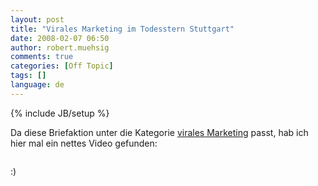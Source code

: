 ```yaml
---
layout: post
title: "Virales Marketing im Todesstern Stuttgart"
date: 2008-02-07 06:50
author: robert.muehsig
comments: true
categories: [Off Topic]
tags: []
language: de
---
```

{% include JB/setup %}
<p>Da diese Briefaktion unter die Kategorie <a href="http://de.wikipedia.org/wiki/Virales_Marketing">virales Marketing</a> passt, hab ich hier mal ein nettes Video gefunden:</p> <p> <div class="wlWriterSmartContent" id="scid:5737277B-5D6D-4f48-ABFC-DD9C333F4C5D:1a2e5bd6-a63f-44fd-876b-e6fe9f534f23" style="padding-right: 0px; display: inline; padding-left: 0px; padding-bottom: 0px; margin: 0px; padding-top: 0px"><div id="eeafb005-8033-401d-a3be-062127f7a719" style="margin: 0px; padding: 0px; display: inline;"><div><a href="http://www.youtube.com/watch?v=uF2djJcPO2A" target="_new"><img src="{{BASE_PATH}}/assets/wp-images-de/videoae51ae302f73.jpg" galleryimg="no" onload="var downlevelDiv = document.getElementById('eeafb005-8033-401d-a3be-062127f7a719'); downlevelDiv.innerHTML = &quot;&lt;div&gt;&lt;object width=\&quot;425\&quot; height=\&quot;350\&quot;&gt;&lt;param name=\&quot;movie\&quot; value=\&quot;http://www.youtube.com/v/uF2djJcPO2A\&quot;&gt;&lt;\/param&gt;&lt;param name=\&quot;wmode\&quot; value=\&quot;transparent\&quot;&gt;&lt;\/param&gt;&lt;embed src=\&quot;http://www.youtube.com/v/uF2djJcPO2A\&quot; type=\&quot;application/x-shockwave-flash\&quot; wmode=\&quot;transparent\&quot; width=\&quot;425\&quot; height=\&quot;350\&quot;&gt;&lt;\/embed&gt;&lt;\/object&gt;&lt;\/div&gt;&quot;;" alt=""></a></div></div></div></p> <p>:)</p>
